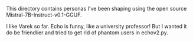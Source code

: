 This directory contains personas I've been shaping using the open source Mistral-7B-Instruct-v0.1-GGUF.

I like Varek so far. Echo is funny, like a university professor! But I wanted it do be friendlier and tried to get rid of phantom users in echov2.py.
